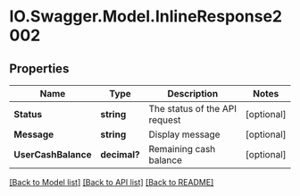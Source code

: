 # IO.Swagger.Model.InlineResponse2002
## Properties

Name | Type | Description | Notes
------------ | ------------- | ------------- | -------------
**Status** | **string** | The status of the API request | [optional] 
**Message** | **string** | Display message | [optional] 
**UserCashBalance** | **decimal?** | Remaining cash balance | [optional] 

[[Back to Model list]](../README.md#documentation-for-models) [[Back to API list]](../README.md#documentation-for-api-endpoints) [[Back to README]](../README.md)

